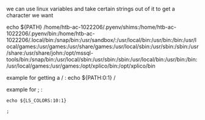 
we can use linux variables and take certain strings out of it to get a character we want

echo ${PATH}
/home/htb-ac-1022206/.pyenv/shims:/home/htb-ac-1022206/.pyenv/bin:/home/htb-ac-1022206/.local/bin:/snap/bin:/usr/sandbox/:/usr/local/bin:/usr/bin:/bin:/usr/local/games:/usr/games:/usr/share/games:/usr/local/sbin:/usr/sbin:/sbin:/usr/share:/usr/share/john:/opt/mssql-tools/bin:/snap/bin:/usr/local/sbin:/usr/sbin:/sbin:/usr/local/bin:/usr/bin:/bin:/usr/local/games:/usr/games:/opt/xplico/bin:/opt/xplico/bin

example for getting a / :
echo ${PATH:0:1}
/


example for ; : 
```shell-session
echo ${LS_COLORS:10:1}

;
```

